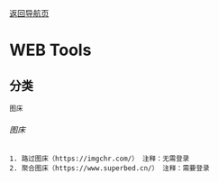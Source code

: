 [返回导航页](https://cqzhen.github.io/blog.html "导航页面")
#  WEB Tools

## 分类

    图床

###### 图床
    1. 路过图床（https://imgchr.com/） 注释：无需登录
    2. 聚合图床（https://www.superbed.cn/） 注释：需要登录

